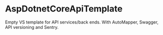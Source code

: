 # AspDotnetCoreApiTemplate
Empty VS template for API services/back ends. With AutoMapper, Swagger, API versioning and Sentry. 

